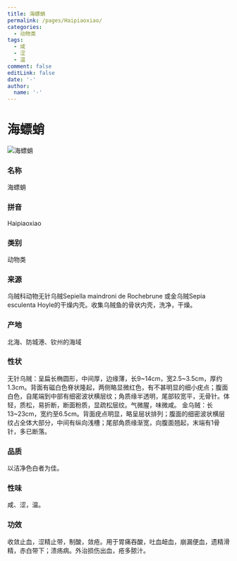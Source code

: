 ```yaml
---
title: 海螵蛸
permalink: /pages/Haipiaoxiao/
categories: 
  - 动物类
tags: 
  - 咸
  - 涩
  - 温
comment: false
editLink: false
date: '·'
author: 
  name: '·'
---
```

# 海螵蛸

![海螵蛸](https://image.zhongyibaike.com/image/%E6%B5%B7%E8%9E%B5%E8%9B%B8/%E6%B5%B7%E8%9E%B5%E8%9B%B8.jpg)

<!-- more -->
### 名称
海螵蛸

### 拼音
Haipiaoxiao

### 类别
动物类

### 来源
乌贼科动物无针乌贼Sepiella maindroni de Rochebrune 或金乌贼Sepia esculenta Hoyle的干燥内壳。收集乌贼鱼的骨状内壳，洗净，干燥。

### 产地
北海、防城港、钦州的海域

### 性状
无针乌贼：呈扁长椭圆形，中间厚，边缘薄，长9~14cm，宽2.5~3.5cm，厚约1.3cm。背面有磁白色脊状隆起，两侧略显微红色，有不甚明显的细小疣点；腹面白色，自尾端到中部有细密波状横层纹；角质缘半透明，尾部较宽平，无骨针。体轻，质松，易折断，断面粉质，显疏松层纹。气微腥，味微咸。
金乌贼：长13~23cm，宽约至6.5cm。背面疣点明显，略呈层状排列；腹面的细密波状横层纹占全体大部分，中间有纵向浅槽；尾部角质缘渐宽，向腹面翘起，末端有1骨针，多已断落。

### 品质
以洁净色白者为佳。

### 性味
咸、涩，温。

### 功效
收敛止血，涩精止带，制酸，敛疮。用于胃痛吞酸，吐血衄血，崩漏便血，遗精滑精，赤白带下；溃疡病。外治损伤出血，疮多脓汁。